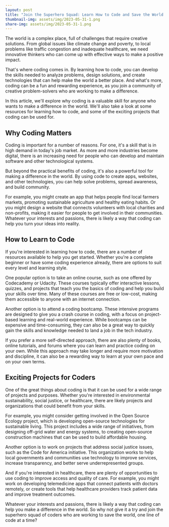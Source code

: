 ```yaml
---
layout: post
title: "Join the Superhero Squad: Learn How to Code and Save the World!"
thumbnail-img: assets/img/2023-05-31-1.png
share-img: assets/img/2023-05-31-1.png
---
```


The world is a complex place, full of challenges that require creative solutions. From global issues like climate change and poverty, to local problems like traffic congestion and inadequate healthcare, we need innovative thinkers who can come up with effective ways to make a positive impact.

That's where coding comes in. By learning how to code, you can develop the skills needed to analyze problems, design solutions, and create technologies that can help make the world a better place. And what's more, coding can be a fun and rewarding experience, as you join a community of creative problem-solvers who are working to make a difference.

In this article, we'll explore why coding is a valuable skill for anyone who wants to make a difference in the world. We'll also take a look at some resources for learning how to code, and some of the exciting projects that coding can be used for.

## Why Coding Matters

Coding is important for a number of reasons. For one, it's a skill that is in high demand in today's job market. As more and more industries become digital, there is an increasing need for people who can develop and maintain software and other technological systems.

But beyond the practical benefits of coding, it's also a powerful tool for making a difference in the world. By using code to create apps, websites, and other technologies, you can help solve problems, spread awareness, and build community.

For example, you might create an app that helps people find local farmers markets, promoting sustainable agriculture and healthy eating habits. Or you might design a website that connects volunteers with local charities and non-profits, making it easier for people to get involved in their communities. Whatever your interests and passions, there is likely a way that coding can help you turn your ideas into reality.

## How to Learn to Code

If you're interested in learning how to code, there are a number of resources available to help you get started. Whether you're a complete beginner or have some coding experience already, there are options to suit every level and learning style.

One popular option is to take an online course, such as one offered by Codecademy or Udacity. These courses typically offer interactive lessons, quizzes, and projects that teach you the basics of coding and help you build your skills over time. Many of these courses are free or low-cost, making them accessible to anyone with an internet connection.

Another option is to attend a coding bootcamp. These intensive programs are designed to give you a crash course in coding, with a focus on project-based learning and real-world experience. While bootcamps can be expensive and time-consuming, they can also be a great way to quickly gain the skills and knowledge needed to land a job in the tech industry.

If you prefer a more self-directed approach, there are also plenty of books, online tutorials, and forums where you can learn and practice coding on your own. While this approach may take longer and require more motivation and discipline, it can also be a rewarding way to learn at your own pace and on your own terms.

## Exciting Projects for Coders

One of the great things about coding is that it can be used for a wide range of projects and purposes. Whether you're interested in environmental sustainability, social justice, or healthcare, there are likely projects and organizations that could benefit from your skills.

For example, you might consider getting involved in the Open Source Ecology project, which is developing open-source technologies for sustainable living. This project includes a wide range of initiatives, from designing off-grid water and energy systems, to creating open-source construction machines that can be used to build affordable housing.

Another option is to work on projects that address social justice issues, such as the Code for America initiative. This organization works to help local governments and communities use technology to improve services, increase transparency, and better serve underrepresented groups.

And if you're interested in healthcare, there are plenty of opportunities to use coding to improve access and quality of care. For example, you might work on developing telemedicine apps that connect patients with doctors remotely, or create tools that help healthcare providers track patient data and improve treatment outcomes.

Whatever your interests and passions, there is likely a way that coding can help you make a difference in the world. So why not give it a try and join the superhero squad of coders who are working to save the world, one line of code at a time?